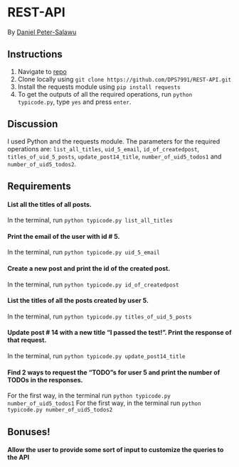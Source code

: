 # REST-API

By [Daniel Peter-Salawu](mailto:danielpetersalawu@gmail.com)

## Instructions

1. Navigate to [repo](https://github.com/DPS7991/REST-API)
2. Clone locally using `git clone https://github.com/DPS7991/REST-API.git`
3. Install the requests module using `pip install requests`
4. To get the outputs of all the required operations, run `python typicode.py`, type `yes` and press `enter`.

## Discussion

I used Python and the requests module.
The parameters for the required operations are: `list_all_titles`, `uid_5_email`, `id_of_createdpost`, `titles_of_uid_5_posts`, `update_post14_title`, `number_of_uid5_todos1` and `number_of_uid5_todos2`.

## Requirements

#### List all the titles of all posts.

In the terminal, run `python typicode.py list_all_titles`

#### Print the email of the user with id # 5.

In the terminal, run `python typicode.py uid_5_email`

#### Create a new post and print the id of the created post.

In the terminal, run `python typicode.py id_of_createdpost`

#### List the titles of all the posts created by user 5.

In the terminal, run `python typicode.py titles_of_uid_5_posts`

#### Update post # 14 with a new title “I passed the test!”. Print the response of that request.

In the terminal, run `python typicode.py update_post14_title`

#### Find 2 ways to request the “TODO”s for user 5 and print the number of TODOs in the responses.

For the first way, in the terminal run `python typicode.py number_of_uid5_todos1`
For the first way, in the terminal run `python typicode.py number_of_uid5_todos2`

## Bonuses!

#### Allow the user to provide some sort of input to customize the queries to the API
